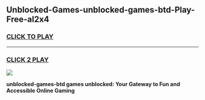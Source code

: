
## Unblocked-Games-unblocked-games-btd-Play-Free-al2x4
<h3>
<a href="https://premium76.site?title=unblocked-games-btd&ref=09A">CLICK TO PLAY</a></h3>
<hr>

<h3>
<a href="https://premium76.site?title=unblocked-games-btd&ref=09A">CLICK 2 PLAY</a>
  
</h3>

<a href="https://premium76.site?title=unblocked-games-btd&ref=09A"><img src="https://clearcache.store/games.png"></a>


**unblocked-games-btd games unblocked: Your Gateway to Fun and Accessible Online Gaming**

